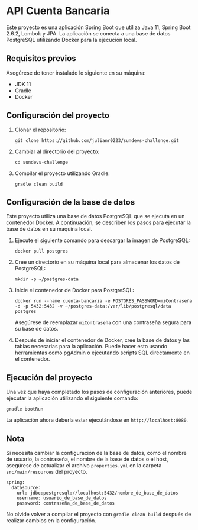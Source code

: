# API Cuenta Bancaria

Este proyecto es una aplicación Spring Boot que utiliza Java 11, Spring Boot 2.6.2, Lombok y JPA. La aplicación se conecta a una base de datos PostgreSQL utilizando Docker para la ejecución local.

## Requisitos previos

Asegúrese de tener instalado lo siguiente en su máquina:

- JDK 11
- Gradle
- Docker

## Configuración del proyecto

1. Clonar el repositorio:

   ```
   git clone https://github.com/julianr0223/sundevs-challenge.git
   ```

2. Cambiar al directorio del proyecto:

   ```
   cd sundevs-challenge
   ```

3. Compilar el proyecto utilizando Gradle:

   ```
   gradle clean build
   ```

## Configuración de la base de datos

Este proyecto utiliza una base de datos PostgreSQL que se ejecuta en un contenedor Docker. A continuación, se describen los pasos para ejecutar la base de datos en su máquina local.

1. Ejecute el siguiente comando para descargar la imagen de PostgreSQL:

   ```
   docker pull postgres
   ```

2. Cree un directorio en su máquina local para almacenar los datos de PostgreSQL:

   ```
   mkdir -p ~/postgres-data
   ```

3. Inicie el contenedor de Docker para PostgreSQL:

   ```
   docker run --name cuenta-bancaria -e POSTGRES_PASSWORD=miContraseña -d -p 5432:5432 -v ~/postgres-data:/var/lib/postgresql/data postgres
   ```

   Asegúrese de reemplazar `miContraseña` con una contraseña segura para su base de datos.

4. Después de iniciar el contenedor de Docker, cree la base de datos y las tablas necesarias para la aplicación. Puede hacer esto usando herramientas como pgAdmin o ejecutando scripts SQL directamente en el contenedor.

## Ejecución del proyecto

Una vez que haya completado los pasos de configuración anteriores, puede ejecutar la aplicación utilizando el siguiente comando:

```
gradle bootRun
```

La aplicación ahora debería estar ejecutándose en `http://localhost:8080`.

## Nota

Si necesita cambiar la configuración de la base de datos, como el nombre de usuario, la contraseña, el nombre de la base de datos o el host, asegúrese de actualizar el archivo `properties.yml` en la carpeta `src/main/resources` del proyecto.

```
spring:
  datasource:
    url: jdbc:postgresql://localhost:5432/nombre_de_base_de_datos
    username: usuario_de_base_de_datos
    password: contraseña_de_base_de_datos
```

No olvide volver a compilar el proyecto con `gradle clean build` después de realizar cambios en la configuración.